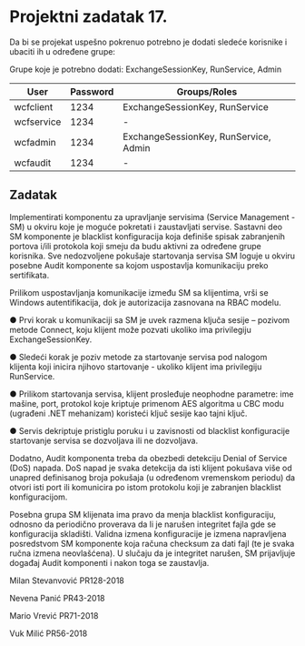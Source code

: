 # Projektni zadatak 17.

Da bi se projekat uspešno pokrenuo potrebno je dodati sledeće korisnike i ubaciti ih u određene grupe:

Grupe koje je potrebno dodati: ExchangeSessionKey, RunService, Admin

| User        | Password    | Groups/Roles                          |
| ----------- | ----------- | ------------------------------------- |
| wcfclient   | 1234        | ExchangeSessionKey, RunService        |
| wcfservice  | 1234        | -                                     |
| wcfadmin    | 1234        | ExchangeSessionKey, RunService, Admin |
| wcfaudit    | 1234        | -                                     |

## Zadatak

Implementirati komponentu za upravljanje servisima (Service Management - SM) u okviru koje je moguće pokretati i zaustavljati servise. Sastavni deo SM komponente je blacklist konfiguracija koja definiše spisak zabranjenih portova i/ili protokola koji smeju da budu aktivni za određene grupe korisnika. Sve nedozvoljene pokušaje startovanja servisa SM loguje u okviru posebne Audit komponente sa kojom uspostavlja komunikaciju preko sertifikata.

Prilikom uspostavljanja komunikacije između SM sa klijentima, vrši se Windows autentifikacija, dok je autorizacija zasnovana na RBAC modelu.

● Prvi korak u komunikaciji sa SM je uvek razmena ključa sesije – pozivom metode Connect, koju klijent može pozvati ukoliko ima privilegiju ExchangeSessionKey.

● Sledeći korak je poziv metode za startovanje servisa pod nalogom klijenta koji inicira njihovo startovanje - ukoliko klijent ima privilegiju RunService.

● Prilikom startovanja servisa, klijent prosleđuje neophodne parametre: ime mašine, port, protokol koje kriptuje primenom AES algoritma u CBC modu (ugrađeni .NET mehanizam) koristeći ključ sesije kao tajni ključ.

● Servis dekriptuje pristiglu poruku i u zavisnosti od blacklist konfiguracije startovanje servisa se dozvoljava ili ne dozvoljava.
  
Dodatno, Audit komponenta treba da obezbedi detekciju Denial of Service (DoS) napada. DoS napad je svaka detekcija da isti klijent pokušava više od unapred definisanog broja pokušaja (u određenom vremenskom periodu) da otvori isti port ili komunicira po istom protokolu koji je zabranjen blacklist konfiguracijom.

Posebna grupa SM klijenata ima pravo da menja blacklist konfiguraciju, odnosno da periodično proverava da li je narušen integritet fajla gde se konfiguracija skladišti. Validna izmena konfiguracije je izmena napravljena posredstvom SM komponente koja računa checksum za dati fajl (te je svaka ručna izmena neovlašćena). U slučaju da je integritet narušen, SM prijavljuje događaj Audit komponenti i nakon toga se zaustavlja.

Milan Stevanvović PR128-2018

Nevena Panić PR43-2018

Mario Vrević PR71-2018

Vuk Milić PR56-2018